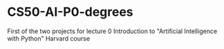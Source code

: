 # CS50-AI-P0-degrees
First of the two projects for lecture 0 Introduction to "Artificial Intelligence with Python" Harvard course
